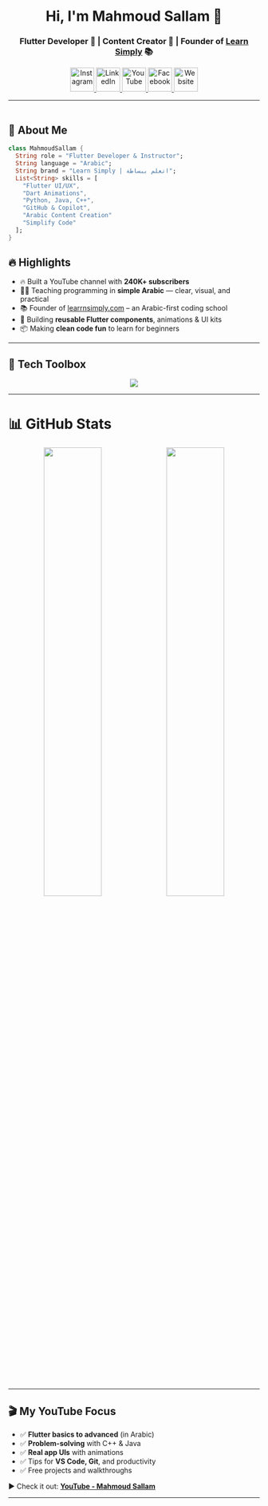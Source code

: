 <h1 align="center">Hi, I'm Mahmoud Sallam  👋</h1>
<h3 align="center">Flutter Developer 🧠 | Content Creator 🎥 | Founder of <a href="https://learrnsimply.com" target="_blank">Learn Simply</a> 📚</h3>

<p align="center">
  <!-- Instagram -->
  <a href="https://instagram.com/mahmoudsallamc" target="_blank">
    <img src="https://skillicons.dev/icons?i=instagram" width="48" height="48" alt="Instagram"/>
  </a>

  <!-- LinkedIn -->
  <a href="https://linkedin.com/in/mahmoudsallamc" target="_blank">
    <img src="https://skillicons.dev/icons?i=linkedin" width="48" height="48" alt="LinkedIn"/>
  </a>

  <!-- YouTube -->
  <a href="https://www.youtube.com/@mahmoudsallam-10/videos/?sub_confirmation=1" target="_blank">
    <img src="https://skillicons.dev/icons?i=youtube" width="48" height="48" alt="YouTube"/>
  </a>

  <!-- Facebook -->
  <a href="https://facebook.com/mahmoudsallamc" target="_blank">
    <img src="https://skillicons.dev/icons?i=facebook" width="48" height="48" alt="Facebook"/>
  </a>

  <!-- Website -->
  <a href="https://mahmoudsallamc.blogspot.com" target="_blank">
    <img src="https://skillicons.dev/icons?i=chrome" width="48" height="48" alt="Website"/>
  </a>
</p>

---

<img src="https://media.giphy.com/media/3o7abKhOpu0NwenH3O/giphy.gif" width="100%" height="3px" />

## 🚀 About Me

```dart
class MahmoudSallam {
  String role = "Flutter Developer & Instructor";
  String language = "Arabic";
  String brand = "Learn Simply | اتعلم ببساطة";
  List<String> skills = [
    "Flutter UI/UX",
    "Dart Animations",
    "Python, Java, C++",
    "GitHub & Copilot",
    "Arabic Content Creation"
    "Simplify Code"
  ];
}
```
## 🔥 Highlights

- 🔥 Built a YouTube channel with **240K+ subscribers**
- 👨‍🏫 Teaching programming in **simple Arabic** — clear, visual, and practical
- 📚 Founder of [learrnsimply.com](https://learrnsimply.com) – an Arabic-first coding school
- 🧩 Building **reusable Flutter components**, animations & UI kits
- 📦 Making **clean code fun** to learn for beginners

---

## 🧰 Tech Toolbox

<p align="center">
  <img src="https://skillicons.dev/icons?i=flutter,dart,cpp,java,python,vscode,github,figma,git,bash" />
</p>

---

# 📊 GitHub Stats

<p align="center">
  <img src="https://github-readme-stats.vercel.app/api?username=ahmedlearnSimply&show_icons=true&theme=tokyonight&hide_border=true&border_radius=10" width="48%" />
  <img src="https://github-readme-streak-stats.herokuapp.com/?user=ahmedlearnSimply&theme=tokyonight&hide_border=true&border_radius=10" width="48%" />
</p>

---

## 🎬 My YouTube Focus

- ✅ **Flutter basics to advanced** (in Arabic)
- ✅ **Problem-solving** with C++ & Java
- ✅ **Real app UIs** with animations
- ✅ Tips for **VS Code, Git**, and productivity
- ✅ Free projects and walkthroughs

▶️ Check it out: [**YouTube - Mahmoud Sallam**](https://www.youtube.com/@mahmoudsallam-10/videos/?sub_confirmation=1)

---
